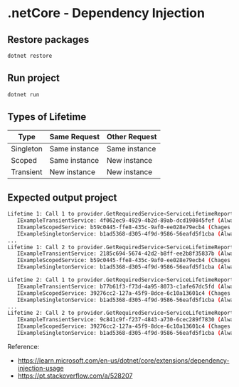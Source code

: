 # .netCore - Dependency Injection

## Restore packages
```sh
dotnet restore
```

## Run project
```sh
dotnet run
```

## Types of Lifetime
| Type      | Same Request     | Other Request        |
|-----------|------------------|----------------------|
| Singleton | Same instance    | Same instance        |
| Scoped    | Same instance    | New instance         |
| Transient | New instance     | New instance         |

## Expected output project
```sh
Lifetime 1: Call 1 to provider.GetRequiredService<ServiceLifetimeReporter>()
   IExampleTransientService: 4f062ec9-4929-4b2d-89ab-dcd190845fef (Always different)
   IExampleScopedService: b59c0445-ffe8-435c-9af0-ee028e79ecb4 (Chages only with lifetime)
   IExampleSingletonService: b1ad5368-d305-4f9d-9586-56eafd5f1cba (Always the same)
...
Lifetime 1: Call 2 to provider.GetRequiredService<ServiceLifetimeReporter>()
   IExampleTransientService: 2185c694-5674-42d2-b8ff-ee2b8f35837b (Always different)
   IExampleScopedService: b59c0445-ffe8-435c-9af0-ee028e79ecb4 (Chages only with lifetime)
   IExampleSingletonService: b1ad5368-d305-4f9d-9586-56eafd5f1cba (Always the same)

Lifetime 2: Call 1 to provider.GetRequiredService<ServiceLifetimeReporter>()
   IExampleTransientService: b77b61f3-f73d-4a95-8073-c1afe67dc5fd (Always different)
   IExampleScopedService: 39276cc2-127a-45f9-8dce-6c10a13601c4 (Chages only with lifetime)
   IExampleSingletonService: b1ad5368-d305-4f9d-9586-56eafd5f1cba (Always the same)
...
Lifetime 2: Call 2 to provider.GetRequiredService<ServiceLifetimeReporter>()
   IExampleTransientService: 9c841c9f-f237-4843-a730-6cec289f7830 (Always different)
   IExampleScopedService: 39276cc2-127a-45f9-8dce-6c10a13601c4 (Chages only with lifetime)
   IExampleSingletonService: b1ad5368-d305-4f9d-9586-56eafd5f1cba (Always the same)
```

Reference: 
- https://learn.microsoft.com/en-us/dotnet/core/extensions/dependency-injection-usage
- https://pt.stackoverflow.com/a/528207